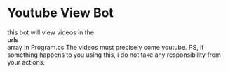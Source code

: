 # Youtube View Bot

<div>this bot will view videos in the <div style="font-weight:500">urls</div> array in Program.cs The videos must precisely come youtube. PS, if something happens to you using this, i do not take any responsibility from your actions.</div> 
